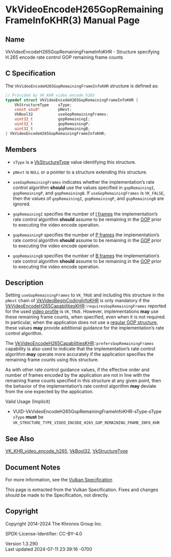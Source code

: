 # VkVideoEncodeH265GopRemainingFrameInfoKHR(3) Manual Page

## Name

VkVideoEncodeH265GopRemainingFrameInfoKHR - Structure specifying H.265
encode rate control GOP remaining frame counts



## <a href="#_c_specification" class="anchor"></a>C Specification

The `VkVideoEncodeH265GopRemainingFrameInfoKHR` structure is defined as:

``` c
// Provided by VK_KHR_video_encode_h265
typedef struct VkVideoEncodeH265GopRemainingFrameInfoKHR {
    VkStructureType    sType;
    const void*        pNext;
    VkBool32           useGopRemainingFrames;
    uint32_t           gopRemainingI;
    uint32_t           gopRemainingP;
    uint32_t           gopRemainingB;
} VkVideoEncodeH265GopRemainingFrameInfoKHR;
```

## <a href="#_members" class="anchor"></a>Members

- `sType` is a [VkStructureType](https://registry.khronos.org/vulkan/specs/1.3-extensions/man/html/VkStructureType.html) value identifying
  this structure.

- `pNext` is `NULL` or a pointer to a structure extending this
  structure.

- `useGopRemainingFrames` indicates whether the implementation’s rate
  control algorithm **should** use the values specified in
  `gopRemainingI`, `gopRemainingP`, and `gopRemainingB`. If
  `useGopRemainingFrames` is `VK_FALSE`, then the values of
  `gopRemainingI`, `gopRemainingP`, and `gopRemainingB` are ignored.

- `gopRemainingI` specifies the number of <a
  href="https://registry.khronos.org/vulkan/specs/1.3-extensions/html/vkspec.html#encode-h265-i-pic"
  target="_blank" rel="noopener">I frames</a> the implementation’s rate
  control algorithm **should** assume to be remaining in the <a
  href="https://registry.khronos.org/vulkan/specs/1.3-extensions/html/vkspec.html#encode-h265-gop"
  target="_blank" rel="noopener">GOP</a> prior to executing the video
  encode operation.

- `gopRemainingP` specifies the number of <a
  href="https://registry.khronos.org/vulkan/specs/1.3-extensions/html/vkspec.html#encode-h265-p-pic"
  target="_blank" rel="noopener">P frames</a> the implementation’s rate
  control algorithm **should** assume to be remaining in the <a
  href="https://registry.khronos.org/vulkan/specs/1.3-extensions/html/vkspec.html#encode-h265-gop"
  target="_blank" rel="noopener">GOP</a> prior to executing the video
  encode operation.

- `gopRemainingB` specifies the number of <a
  href="https://registry.khronos.org/vulkan/specs/1.3-extensions/html/vkspec.html#encode-h265-b-pic"
  target="_blank" rel="noopener">B frames</a> the implementation’s rate
  control algorithm **should** assume to be remaining in the <a
  href="https://registry.khronos.org/vulkan/specs/1.3-extensions/html/vkspec.html#encode-h265-gop"
  target="_blank" rel="noopener">GOP</a> prior to executing the video
  encode operation.

## <a href="#_description" class="anchor"></a>Description

Setting `useGopRemainingFrames` to `VK_TRUE` and including this
structure in the `pNext` chain of
[VkVideoBeginCodingInfoKHR](https://registry.khronos.org/vulkan/specs/1.3-extensions/man/html/VkVideoBeginCodingInfoKHR.html) is only
mandatory if the
[VkVideoEncodeH265CapabilitiesKHR](https://registry.khronos.org/vulkan/specs/1.3-extensions/man/html/VkVideoEncodeH265CapabilitiesKHR.html)::`requiresGopRemainingFrames`
reported for the used <a
href="https://registry.khronos.org/vulkan/specs/1.3-extensions/html/vkspec.html#video-profiles"
target="_blank" rel="noopener">video profile</a> is `VK_TRUE`. However,
implementations **may** use these remaining frame counts, when
specified, even when it is not required. In particular, when the
application does not use a <a
href="https://registry.khronos.org/vulkan/specs/1.3-extensions/html/vkspec.html#encode-h265-regular-gop"
target="_blank" rel="noopener">regular GOP structure</a>, these values
**may** provide additional guidance for the implementation’s rate
control algorithm.

The
[VkVideoEncodeH265CapabilitiesKHR](https://registry.khronos.org/vulkan/specs/1.3-extensions/man/html/VkVideoEncodeH265CapabilitiesKHR.html)::`prefersGopRemainingFrames`
capability is also used to indicate that the implementation’s rate
control algorithm **may** operate more accurately if the application
specifies the remaining frame counts using this structure.

As with other rate control guidance values, if the effective order and
number of frames encoded by the application are not in line with the
remaining frame counts specified in this structure at any given point,
then the behavior of the implementation’s rate control algorithm **may**
deviate from the one expected by the application.

Valid Usage (Implicit)

- <a href="#VUID-VkVideoEncodeH265GopRemainingFrameInfoKHR-sType-sType"
  id="VUID-VkVideoEncodeH265GopRemainingFrameInfoKHR-sType-sType"></a>
  VUID-VkVideoEncodeH265GopRemainingFrameInfoKHR-sType-sType  
  `sType` **must** be
  `VK_STRUCTURE_TYPE_VIDEO_ENCODE_H265_GOP_REMAINING_FRAME_INFO_KHR`

## <a href="#_see_also" class="anchor"></a>See Also

[VK_KHR_video_encode_h265](https://registry.khronos.org/vulkan/specs/1.3-extensions/man/html/VK_KHR_video_encode_h265.html),
[VkBool32](https://registry.khronos.org/vulkan/specs/1.3-extensions/man/html/VkBool32.html), [VkStructureType](https://registry.khronos.org/vulkan/specs/1.3-extensions/man/html/VkStructureType.html)

## <a href="#_document_notes" class="anchor"></a>Document Notes

For more information, see the <a
href="https://registry.khronos.org/vulkan/specs/1.3-extensions/html/vkspec.html#VkVideoEncodeH265GopRemainingFrameInfoKHR"
target="_blank" rel="noopener">Vulkan Specification</a>

This page is extracted from the Vulkan Specification. Fixes and changes
should be made to the Specification, not directly.

## <a href="#_copyright" class="anchor"></a>Copyright

Copyright 2014-2024 The Khronos Group Inc.

SPDX-License-Identifier: CC-BY-4.0

Version 1.3.290  
Last updated 2024-07-11 23:39:16 -0700
